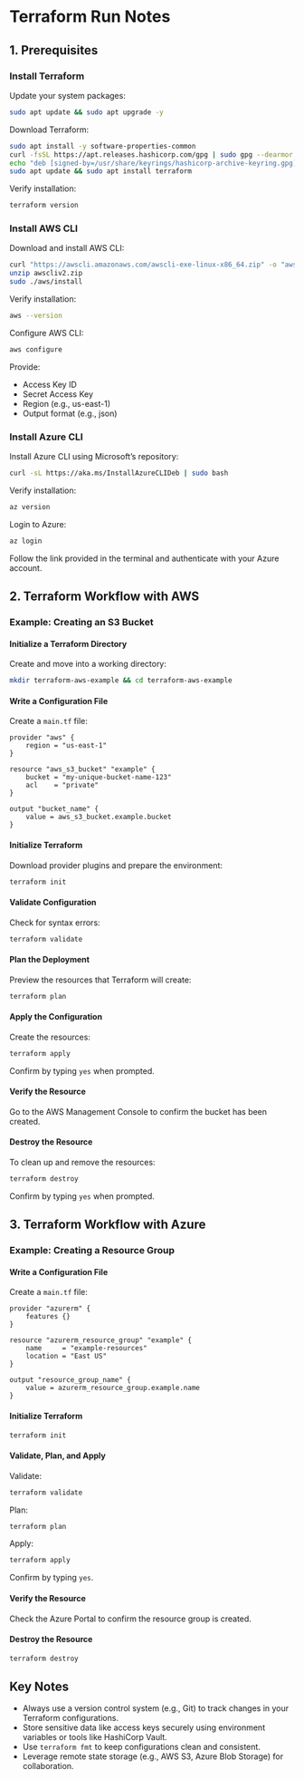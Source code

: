 # Terraform Run Notes

## 1. Prerequisites

### Install Terraform

Update your system packages:
```bash
sudo apt update && sudo apt upgrade -y
```

Download Terraform:
```bash
sudo apt install -y software-properties-common
curl -fsSL https://apt.releases.hashicorp.com/gpg | sudo gpg --dearmor -o /usr/share/keyrings/hashicorp-archive-keyring.gpg
echo "deb [signed-by=/usr/share/keyrings/hashicorp-archive-keyring.gpg] https://apt.releases.hashicorp.com $(lsb_release -cs) main" | sudo tee /etc/apt/sources.list.d/hashicorp.list
sudo apt update && sudo apt install terraform
```

Verify installation:
```bash
terraform version
```

### Install AWS CLI

Download and install AWS CLI:
```bash
curl "https://awscli.amazonaws.com/awscli-exe-linux-x86_64.zip" -o "awscliv2.zip"
unzip awscliv2.zip
sudo ./aws/install
```

Verify installation:
```bash
aws --version
```

Configure AWS CLI:
```bash
aws configure
```
Provide:
- Access Key ID
- Secret Access Key
- Region (e.g., us-east-1)
- Output format (e.g., json)

### Install Azure CLI

Install Azure CLI using Microsoft’s repository:
```bash
curl -sL https://aka.ms/InstallAzureCLIDeb | sudo bash
```

Verify installation:
```bash
az version
```

Login to Azure:
```bash
az login
```
Follow the link provided in the terminal and authenticate with your Azure account.

## 2. Terraform Workflow with AWS

### Example: Creating an S3 Bucket

#### Initialize a Terraform Directory

Create and move into a working directory:
```bash
mkdir terraform-aws-example && cd terraform-aws-example
```

#### Write a Configuration File

Create a `main.tf` file:
```hcl
provider "aws" {
    region = "us-east-1"
}

resource "aws_s3_bucket" "example" {
    bucket = "my-unique-bucket-name-123"
    acl    = "private"
}

output "bucket_name" {
    value = aws_s3_bucket.example.bucket
}
```

#### Initialize Terraform

Download provider plugins and prepare the environment:
```bash
terraform init
```

#### Validate Configuration

Check for syntax errors:
```bash
terraform validate
```

#### Plan the Deployment

Preview the resources that Terraform will create:
```bash
terraform plan
```

#### Apply the Configuration

Create the resources:
```bash
terraform apply
```
Confirm by typing `yes` when prompted.

#### Verify the Resource

Go to the AWS Management Console to confirm the bucket has been created.

#### Destroy the Resource

To clean up and remove the resources:
```bash
terraform destroy
```
Confirm by typing `yes` when prompted.

## 3. Terraform Workflow with Azure

### Example: Creating a Resource Group

#### Write a Configuration File

Create a `main.tf` file:
```hcl
provider "azurerm" {
    features {}
}

resource "azurerm_resource_group" "example" {
    name     = "example-resources"
    location = "East US"
}

output "resource_group_name" {
    value = azurerm_resource_group.example.name
}
```

#### Initialize Terraform

```bash
terraform init
```

#### Validate, Plan, and Apply

Validate:
```bash
terraform validate
```

Plan:
```bash
terraform plan
```

Apply:
```bash
terraform apply
```
Confirm by typing `yes`.

#### Verify the Resource

Check the Azure Portal to confirm the resource group is created.

#### Destroy the Resource

```bash
terraform destroy
```

## Key Notes

- Always use a version control system (e.g., Git) to track changes in your Terraform configurations.
- Store sensitive data like access keys securely using environment variables or tools like HashiCorp Vault.
- Use `terraform fmt` to keep configurations clean and consistent.
- Leverage remote state storage (e.g., AWS S3, Azure Blob Storage) for collaboration.
